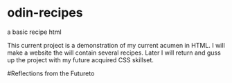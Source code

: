 # odin-recipes
a basic recipe html

This current project is a demonstration of my current acumen in HTML. I will make a website the will contain several recipes.
Later I will return and guss up the project with my future acquired CSS skillset.

#Reflections from the Futureto